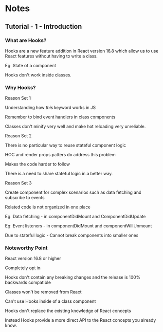 # Notes

## Tutorial - 1 - Introduction

### What are Hooks?

Hooks are a new feature addition in React version 16.8 which allow us to use React features without having to write a class.

Eg: State of a component

Hooks don't work inside classes.

### Why Hooks?

Reason Set 1

Understanding how _this_ keyword works in JS

Remember to bind event handlers in class components

Classes don't minify very well and make hot reloading very unreliable.

Reason Set 2

There is no particular way to reuse stateful component logic

HOC and render props patters do address this problem

Makes the code harder to follow

There is a need to share stateful logic in a better way.

Reason Set 3

Create component for complex scenarios such as data fetching and subscribe to events

Related code is not organized in one place

Eg: Data fetching - in componentDidMount and ComponentDidUpdate

Eg: Event listeners - in componentDidMount and componentWillUnmount

Due to stateful logic - Cannot break components into smaller ones

### Noteworthy Point

React version 16.8 or higher

Completely opt in

Hooks don't contain any breaking changes and the release is 100% backwards compatible

Classes won't be removed from React

Can't use Hooks inside of a class component

Hooks don't replace the existing knowledge of React concepts

Instead Hooks provide a more direct API to the React concepts you already know.
